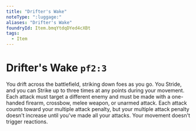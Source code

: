 ```yaml
---
title: "Drifter's Wake"
noteType: ":luggage:"
aliases: "Drifter's Wake"
foundryId: Item.bmqYtdqDYed4cXBt
tags:
  - Item
---
```


# Drifter's Wake `pf2:3`

You drift across the battlefield, striking down foes as you go. You Stride, and you can Strike up to three times at any points during your movement. Each attack must target a different enemy and must be made with a one-handed firearm, crossbow, melee weapon, or unarmed attack. Each attack counts toward your multiple attack penalty, but your multiple attack penalty doesn't increase until you've made all your attacks. Your movement doesn't trigger reactions.

